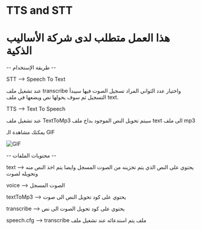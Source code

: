 # TTS and STT
 
# هذا العمل متطلب لدى شركة الأساليب الذكية


-- طريقة الإستخدام --

STT --> Speech To Text


عند تشغيل ملف transcribe واختيار عدد الثواني المراد تسجيل الصوت فيها سيبدأ التسجيل ثم سوف يحولها نص ويضعها في ملف text.


TTS -->   Text To Speech


عند تشغيل ملف TextToMp3 سيتم تحويل النص الموجود بداخ ملف text  الى ملف mp3 


يمكنك مشاهدة الـ GIF

![GIF](https://user-images.githubusercontent.com/78684031/124650359-5100b080-dea2-11eb-9056-ef89cce73791.gif)


-- محتويات الملفات --


text --> يحتوي على النص الذي يتم تخزينه من الصوت المسجل وايضا يتم اخذ النص منه وتحويله لصوت


voice --> الصوت المسجل


textToMp3 --> يحتوي على كود تحويل النص الى صوت


transcribe --> يحتوي على كود تحويل الصوت الى نص


speech.cfg --> transcribe  ملف يتم استدعائه عند تشغيل ملف 
